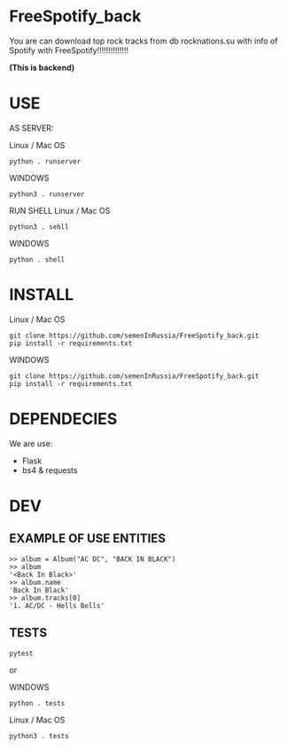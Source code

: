 # FreeSpotify_back
You are can download top rock tracks from db rocknations.su with info of Spotify with FreeSpotify!!!!!!!!!!!!!!  

**(This is backend)**

USE
=====
AS SERVER:

Linux / Mac OS
```
python . runserver
```

WINDOWS
```
python3 . runserver
```


RUN SHELL
Linux / Mac OS
```
python3 . sehll
```

WINDOWS
```
python . shell
```
INSTALL
=====
Linux / Mac OS
```
git clone https://github.com/semenInRussia/FreeSpotify_back.git
pip install -r requirements.txt
```

WINDOWS
```
git clone https://github.com/semenInRussia/FreeSpotify_back.git
pip install -r requirements.txt
```

# DEPENDECIES
We are use:
* Flask
* bs4 & requests

# DEV

## EXAMPLE OF USE ENTITIES
```
>> album = Album("AC DC", "BACK IN BLACK")
>> album
'<Back In Black>'
>> album.name
'Back In Black'
>> album.tracks[0]
'1. AC/DC - Hells Bells'
```

## TESTS
```
pytest
```

or

WINDOWS
```
python . tests
```
Linux / Mac OS
```
python3 . tests
```
